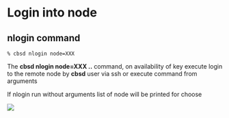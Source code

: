 # Login into node

## nlogin command

```
% cbsd nlogin node=XXX
```

The **cbsd nlogin node=XXX ..** command, on availability of key execute login to the remote node by **cbsd** user via ssh or execute command from arguments

If nlogin run without arguments list of node will be printed for choose

![](http://www.bsdstore.ru/img/nlogin1.png)

